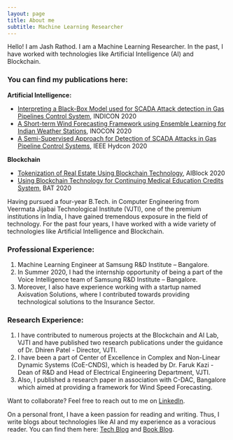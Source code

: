 ```yaml
---
layout: page
title: About me
subtitle: Machine Learning Researcher
---
```


Hello! I am Jash Rathod. I am a Machine Learning Researcher. In the past, I have worked with technologies like Artificial Intelligence (AI) and Blockchain.

### You can find my publications here:

**Artificial Intelligence:**

- [Interpreting a Black-Box Model used for SCADA Attack detection in Gas Pipelines Control System](https://ieeexplore.ieee.org/document/9342087), INDICON 2020
- [A Short-term Wind Forecasting Framework using Ensemble Learning for Indian Weather Stations](https://ieeexplore.ieee.org/document/9298262), INOCON 2020
- [A Semi-Supervised Approach for Detection of SCADA Attacks in Gas Pipeline Control Systems](https://ieeexplore.ieee.org/document/9242676), IEEE Hydcon 2020

**Blockchain**

- [Tokenization of Real Estate Using Blockchain Technology](https://link.springer.com/chapter/10.1007/978-3-030-61638-0_5), AIBlock 2020
- [Using Blockchain Technology for Continuing Medical Education Credits System](https://ieeexplore.ieee.org/abstract/document/9143876), BAT 2020


Having pursued a four-year B.Tech. in Computer Engineering from Veermata Jijabai Technological Institute (VJTI), one of the premium institutions in India, I have gained tremendous exposure in the field of technology. For the past four years, I have worked with a wide variety of technologies like Artificial Intelligence and Blockchain. 

### Professional Experience:

1. Machine Learning Engineer at Samsung R&D Institute – Bangalore. 
2. In Summer 2020, I had the internship opportunity of being a part of the Voice Intelligence team of Samsung R&D Institute – Bangalore. 
3. Moreover, I also have experience working with a startup named Axisvation Solutions, where I contributed towards providing technological solutions to the Insurance Sector. 

### Research Experience:

1. I have contributed to numerous projects at the Blockchain and AI Lab, VJTI and have published two research publications under the guidance of Dr. Dhiren Patel - Director, VJTI. 
2. I have been a part of Center of Excellence in Complex and Non-Linear Dynamic Systems (CoE-CNDS), which is headed by Dr. Faruk Kazi - Dean of R&D and Head of Electrical Engineering Department, VJTI. 
3. Also, I published a research paper in association with C-DAC, Bangalore which aimed at providing a framework for Wind Speed Forecasting.

Want to collaborate? Feel free to reach out to me on [LinkedIn](https://in.linkedin.com/in/jash-rathod-902512145). 

On a personal front, I have a keen passion for reading and writing. Thus, I write blogs about technologies like AI and my experience as a voracious reader.
You can find them here: [Tech Blog](https://jashrathod.github.io) and [Book Blog](https://jashrathod.github.io/coming-up).

